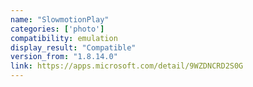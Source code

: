 ```yaml
---
name: "SlowmotionPlay"
categories: ['photo']
compatibility: emulation
display_result: "Compatible"
version_from: "1.8.14.0"
link: https://apps.microsoft.com/detail/9WZDNCRD2S0G
---
```

